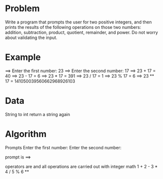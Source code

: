 # Problem
Write a program that prompts the user for two positive integers, 
and then prints the results of the following operations on those two numbers: 
addition, subtraction, product, quotient, remainder, and power. 
Do not worry about validating the input.
# Example 
==> Enter the first number:
23
==> Enter the second number:
17
==> 23 + 17 = 40
==> 23 - 17 = 6
==> 23 * 17 = 391
==> 23 / 17 = 1
==> 23 % 17 = 6
==> 23 ** 17 = 141050039560662968926103

# Data

String to int
return a string again

# Algorithm

Prompts
Enter the first number:
Enter the second number:

prompt is 
==> 

operators are and all operations are carried out with integer math
1 +
2 - 
3 *
4 /
5 %
6 **
